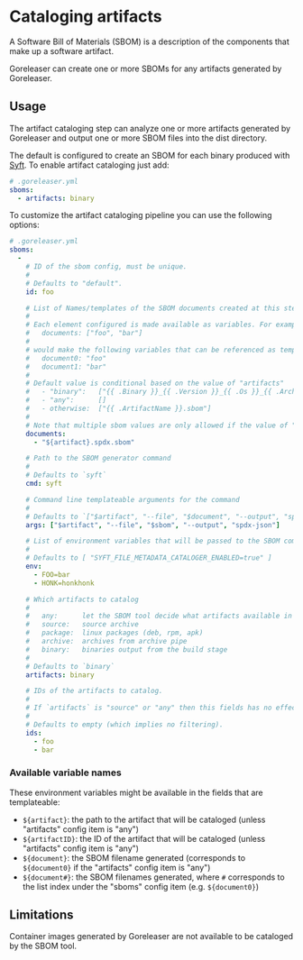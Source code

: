# Cataloging artifacts

A Software Bill of Materials (SBOM) is a description of the components that make up a software artifact.

Goreleaser can create one or more SBOMs for any artifacts generated by Goreleaser.

## Usage

The artifact cataloging step can analyze one or more artifacts generated by Goreleaser and output one or more
SBOM files into the dist directory.

The default is configured to create an SBOM for each binary produced with [Syft](https://github.com/anchore/syft).
To enable artifact cataloging just add:

```yaml
# .goreleaser.yml
sboms:
  - artifacts: binary
```

To customize the artifact cataloging pipeline you can use the following options:

```yaml
# .goreleaser.yml
sboms:
  -
    # ID of the sbom config, must be unique.
    #
    # Defaults to "default".
    id: foo

    # List of Names/templates of the SBOM documents created at this step (relative to the dist dir).
    #
    # Each element configured is made available as variables. For example:
    #   documents: ["foo", "bar"]
    #
    # would make the following variables that can be referenced as template keys:
    #   document0: "foo"
    #   document1: "bar"
    #
    # Default value is conditional based on the value of "artifacts"
    #   - "binary":   ["{{ .Binary }}_{{ .Version }}_{{ .Os }}_{{ .Arch }}.sbom"]
    #   - "any":      []
    #   - otherwise:  ["{{ .ArtifactName }}.sbom"]
    #
    # Note that multiple sbom values are only allowed if the value of "artifacts" is "any".
    documents:
      - "${artifact}.spdx.sbom"

    # Path to the SBOM generator command
    #
    # Defaults to `syft`
    cmd: syft

    # Command line templateable arguments for the command
    #
    # Defaults to `["$artifact", "--file", "$document", "--output", "spdx-json"]`
    args: ["$artifact", "--file", "$sbom", "--output", "spdx-json"]

    # List of environment variables that will be passed to the SBOM command as well as the templates.
    #
    # Defaults to [ "SYFT_FILE_METADATA_CATALOGER_ENABLED=true" ]
    env:
      - FOO=bar
      - HONK=honkhonk

    # Which artifacts to catalog
    #
    #   any:      let the SBOM tool decide what artifacts available in the cwd should be cataloged
    #   source:   source archive
    #   package:  linux packages (deb, rpm, apk)
    #   archive:  archives from archive pipe
    #   binary:   binaries output from the build stage
    #
    # Defaults to `binary`
    artifacts: binary

    # IDs of the artifacts to catalog.
    #
    # If `artifacts` is "source" or "any" then this fields has no effect.
    #
    # Defaults to empty (which implies no filtering).
    ids:
      - foo
      - bar
```

### Available variable names

These environment variables might be available in the fields that are templateable:

- `${artifact}`: the path to the artifact that will be cataloged (unless "artifacts" config item is "any")
- `${artifactID}`: the ID of the artifact that will be cataloged (unless "artifacts" config item is "any")
- `${document}`:  the SBOM filename generated (corresponds to `${document0}` if the "artifacts" config item is "any")
- `${document#}`: the SBOM filenames generated, where `#` corresponds to the list index under the "sboms" config item (e.g. `${document0}`)

## Limitations

Container images generated by Goreleaser are not available to be cataloged by the SBOM tool.

